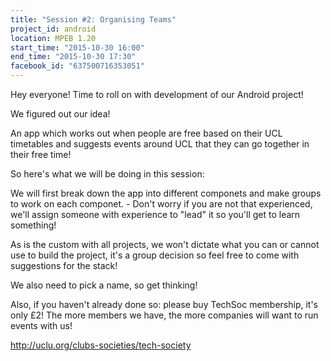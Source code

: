 ```yaml
---
title: "Session #2: Organising Teams"
project_id: android
location: MPEB 1.20
start_time: "2015-10-30 16:00"
end_time: "2015-10-30 17:30"
facebook_id: "637500716353051"
---
```


Hey everyone! Time to roll on with development of our Android project!

We figured out our idea!

An app which works out when people are free based on their UCL timetables and suggests events around UCL that they can go together in their free time! 

So here's what we will be doing in this session:

We will first break down the app into different componets and make groups to work on each componet. - Don't worry if you are not that experienced, we'll assign someone with experience to "lead" it so you'll get to learn something! 

As is the custom with all projects, we won't dictate what you can or cannot use to build the project, it's a group decision so feel free to come with suggestions for the stack! 

We also need to pick a name, so get thinking! 

Also, if you haven't already done so: please buy TechSoc membership, it's only £2! The more members we have, the more companies will want to run events with us! 

<http://uclu.org/clubs-societies/tech-society>